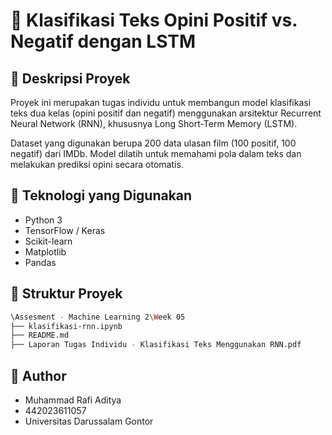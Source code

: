 # 🧠 Klasifikasi Teks Opini Positif vs. Negatif dengan LSTM

## 📌 Deskripsi Proyek

Proyek ini merupakan tugas individu untuk membangun model klasifikasi teks dua kelas (opini positif dan negatif) menggunakan arsitektur Recurrent Neural Network (RNN), khususnya Long Short-Term Memory (LSTM).

Dataset yang digunakan berupa 200 data ulasan film (100 positif, 100 negatif) dari IMDb. Model dilatih untuk memahami pola dalam teks dan melakukan prediksi opini secara otomatis.

## 🧰 Teknologi yang Digunakan

- Python 3
- TensorFlow / Keras
- Scikit-learn
- Matplotlib
- Pandas

## 📂 Struktur Proyek
```bash
\Assesment - Machine Learning 2\Week 05
├── klasifikasi-rnn.ipynb
├── README.md
├── Laporan Tugas Individu - Klasifikasi Teks Menggunakan RNN.pdf
```

## 👤 Author
- Muhammad Rafi Aditya
- 442023611057
- Universitas Darussalam Gontor
